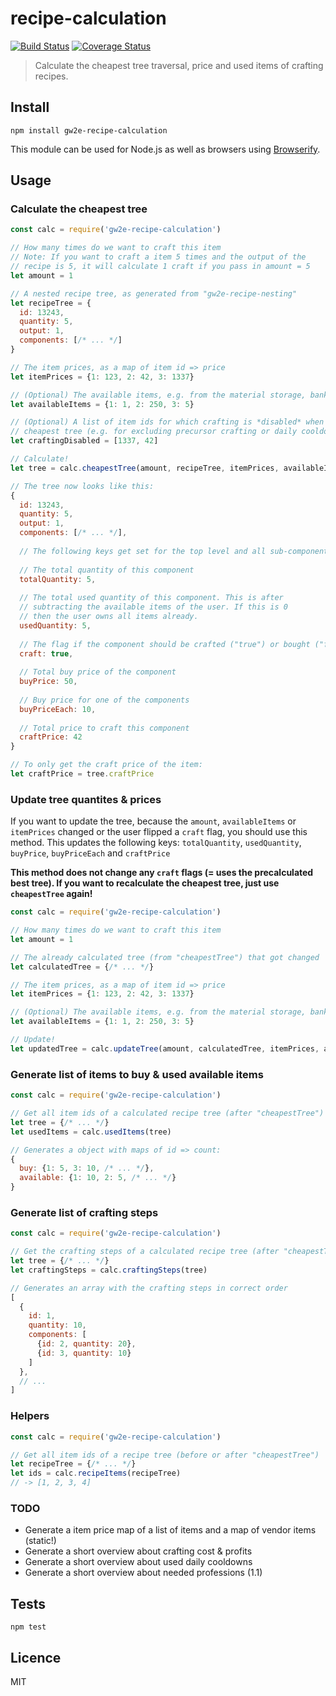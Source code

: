# recipe-calculation

[![Build Status](https://img.shields.io/travis/gw2efficiency/recipe-calculation.svg?style=flat-square)](https://travis-ci.org/gw2efficiency/recipe-calculation)
[![Coverage Status](https://img.shields.io/codecov/c/github/gw2efficiency/recipe-calculation/master.svg?style=flat-square)](https://codecov.io/github/gw2efficiency/recipe-calculation)

> Calculate the cheapest tree traversal, price and used items of crafting recipes.

## Install

```
npm install gw2e-recipe-calculation
```

This module can be used for Node.js as well as browsers using [Browserify](https://github.com/substack/browserify-handbook#how-node_modules-works).

## Usage

### Calculate the cheapest tree

```js
const calc = require('gw2e-recipe-calculation')

// How many times do we want to craft this item
// Note: If you want to craft a item 5 times and the output of the
// recipe is 5, it will calculate 1 craft if you pass in amount = 5
let amount = 1

// A nested recipe tree, as generated from "gw2e-recipe-nesting"
let recipeTree = {
  id: 13243,
  quantity: 5,
  output: 1,
  components: [/* ... */]
}

// The item prices, as a map of item id => price
let itemPrices = {1: 123, 2: 42, 3: 1337}

// (Optional) The available items, e.g. from the material storage, bank and characters
let availableItems = {1: 1, 2: 250, 3: 5}

// (Optional) A list of item ids for which crafting is *disabled* when generating the
// cheapest tree (e.g. for excluding precursor crafting or daily cooldowns)
let craftingDisabled = [1337, 42]

// Calculate!
let tree = calc.cheapestTree(amount, recipeTree, itemPrices, availableItems, craftingDisabled)

// The tree now looks like this:
{
  id: 13243,
  quantity: 5,
  output: 1,
  components: [/* ... */],
  
  // The following keys get set for the top level and all sub-components:
  
  // The total quantity of this component
  totalQuantity: 5,
  
  // The total used quantity of this component. This is after
  // subtracting the available items of the user. If this is 0
  // then the user owns all items already.
  usedQuantity: 5,
  
  // The flag if the component should be crafted ("true") or bought ("false")
  craft: true,
  
  // Total buy price of the component
  buyPrice: 50,
  
  // Buy price for one of the components
  buyPriceEach: 10,
  
  // Total price to craft this component
  craftPrice: 42
}

// To only get the craft price of the item:
let craftPrice = tree.craftPrice
```

### Update tree quantites & prices

If you want to update the tree, because the `amount`, `availableItems` or `itemPrices` changed
or the user flipped a `craft` flag, you should use this method. This updates the following keys: `totalQuantity`, 
`usedQuantity`, `buyPrice`, `buyPriceEach` and `craftPrice`

**This method does not change any `craft` flags (= uses the
precalculated best tree). If you want to recalculate the cheapest tree, just use `cheapestTree` again!**

```js
const calc = require('gw2e-recipe-calculation')

// How many times do we want to craft this item
let amount = 1

// The already calculated tree (from "cheapestTree") that got changed
let calculatedTree = {/* ... */}

// The item prices, as a map of item id => price
let itemPrices = {1: 123, 2: 42, 3: 1337}

// (Optional) The available items, e.g. from the material storage, bank and characters
let availableItems = {1: 1, 2: 250, 3: 5}

// Update!
let updatedTree = calc.updateTree(amount, calculatedTree, itemPrices, availableItems)
```

### Generate list of items to buy & used available items

```js
const calc = require('gw2e-recipe-calculation')

// Get all item ids of a calculated recipe tree (after "cheapestTree")
let tree = {/* ... */}
let usedItems = calc.usedItems(tree)

// Generates a object with maps of id => count:
{
  buy: {1: 5, 3: 10, /* ... */},
  available: {1: 10, 2: 5, /* ... */}
}
```

### Generate list of crafting steps

```js
const calc = require('gw2e-recipe-calculation')

// Get the crafting steps of a calculated recipe tree (after "cheapestTree")
let tree = {/* ... */}
let craftingSteps = calc.craftingSteps(tree)

// Generates an array with the crafting steps in correct order
[
  {
    id: 1,
    quantity: 10,
    components: [
      {id: 2, quantity: 20},
      {id: 3, quantity: 10}
    ]
  },
  // ...
]
```

### Helpers

```js
const calc = require('gw2e-recipe-calculation')

// Get all item ids of a recipe tree (before or after "cheapestTree")
let recipeTree = {/* ... */}
let ids = calc.recipeItems(recipeTree)
// -> [1, 2, 3, 4]
```

### TODO

- Generate a item price map of a list of items and a map of vendor items (static!)
- Generate a short overview about crafting cost & profits
- Generate a short overview about used daily cooldowns
- Generate a short overview about needed professions (1.1)

## Tests

```
npm test
```

## Licence

MIT
